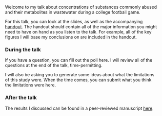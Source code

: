 Welcome to my talk about concentrations of substances commonly abused and their metabolites in wastewater during a college football game. 

For this talk, you can look at the slides, as well as the accompanying [handout](https://docs.google.com/document/d/1mbQRyxtki5YqpGTdRt_AGXJEDOjFjXBsGvQqgYc2dr0/edit?usp=sharing). The handout should contain all of the major information you might need to have on hand as you listen to the talk. For example, all of the key figures I will base my conclusions on are included in the handout.

### During the talk

If you have a question, you can fill out the poll here. I will review all of the questions at the end of the talk, time-permitting.

I will also be asking you to generate some ideas about what the limitations of this study were. When the time comes, you can submit what you think the limitations were here.

### After the talk
The results I discussed can be found in a peer-reviewed manuscript [here](https://www.sciencedirect.com/science/article/abs/pii/S0048969720374945).
